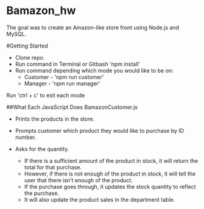 # Bamazon_hw
The goal was to create an Amazon-like store front using Node.js and MySQL.

#Getting Started
* Clone repo.
* Run command in Terminal or Gitbash 'npm install'
* Run command depending which mode you would like to be on:
   * Customer - 'npm run customer'
   * Manager - 'npm run manager'

Run 'ctrl + c' to exit each mode

##What Each JavaScript Does
BamazonCustomer.js

* Prints the products in the store.

* Prompts customer which product they would like to purchase by ID number.

* Asks for the quantity.

     * If there is a sufficient amount of the product in stock, it will return the total for that purchase.
     * However, if there is not enough of the product in stock, it will tell the user that there isn't enough of the product.
     * If the purchase goes through, it updates the stock quantity to reflect the purchase.
     * It will also update the product sales in the department table.